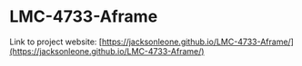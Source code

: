 # LMC-4733-Aframe

Link to project website: [https://jacksonleone.github.io/LMC-4733-Aframe/](https://jacksonleone.github.io/LMC-4733-Aframe/)

